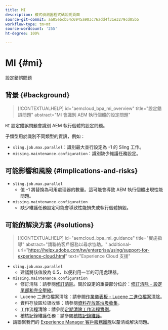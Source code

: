 ```yaml
---
title: MI
description: 模式偵測器程式碼說明頁面
source-git-commit: aa05ebcb54c6945a903c76add4f31e3279cd05b5
workflow-type: tm+mt
source-wordcount: '255'
ht-degree: 100%

---
```


# MI {#mi}

設定錯誤問題

## 背景 {#background}

>[!CONTEXTUALHELP]
>id="aemcloud_bpa_mi_overview"
>title="設定錯誤問題"
>abstract="MI 會識別 AEM 執行個體的設定問題"

`MI` 設定錯誤問題會識別 AEM 執行個體的設定問題。

子類型用於識別不同類型的資訊，例如：

* `sling.job.max.parallel`：識別最大並行設定為 -1 的 Sling 工作。
* `missing.maintenance.configuration`：識別缺少維護任務設定。

## 可能影響和風險 {#implications-and-risks}

* `sling.job.max.parallel`
   * 值 -1 將替換為可用處理器的數量。這可能會導致 AEM 執行個體出現性能問題。
* `missing.maintenance.configuration`
   * 缺少維護任務設定可能會導致性能損失或執行個體損毀。

## 可能的解決方案 {#solutions}

>[!CONTEXTUALHELP]
>id="aemcloud_bpa_mi_guidance"
>title="實施指導"
>abstract="請聯絡客戶服務以尋求協助。"
>additional-url="https://helpx.adobe.com/tw/enterprise/using/support-for-experience-cloud.html" text="Experience Cloud 支援"

* `sling.job.max.parallel`
   * 建議將該值設為 0.5，以便利用一半的可用處理器。
* `missing.maintenance.configuration`
   * 修訂清除：請參閱[修訂清除](https://experienceleague.adobe.com/docs/experience-manager-65/deploying/deploying/revision-cleanup.html)。關於設定的重要部分位於：[修訂清除 - 設定尾部和完全壓縮](https://experienceleague.adobe.com/docs/experience-manager-65/deploying/deploying/revision-cleanup.html#how-to-configure-full-and-tail-compaction)。
   * Lucene 二進位檔案清除：請參閱[作業儀表板 - Lucene 二進位檔案清除](https://experienceleague.adobe.com/docs/experience-manager-65/administering/operations/operations-dashboard.html#lucene-binaries-cleanup)。
   * 資料存放區垃圾收集：請參閱[資料存放區垃圾收集](https://experienceleague.adobe.com/docs/experience-manager-65/administering/operations/data-store-garbage-collection.html)。
   * 工作流程清除：請參閱[定期清除工作流程實例](https://experienceleague.adobe.com/docs/experience-manager-65/administering/operations/workflows-administering.html#regular-purging-of-workflow-instances)。
   * 稽核記錄維護任務：請參閱[稽核記錄維護](https://experienceleague.adobe.com/docs/experience-manager-65/administering/operations/operations-audit-log.html)。
* 請聯繫我們的 [Experience Manager 客戶服務團隊](https://helpx.adobe.com/tw/enterprise/using/support-for-experience-cloud.html)以釐清或解決問題。